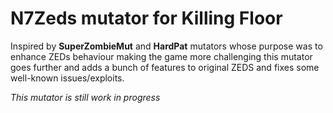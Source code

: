 # N7Zeds mutator for Killing Floor
Inspired by **SuperZombieMut** and **HardPat** mutators whose purpose was to enhance ZEDs behaviour making the game more challenging
this mutator goes further and adds a bunch of features to original ZEDS and fixes some well-known issues/exploits.

*This mutator is still work in progress*
